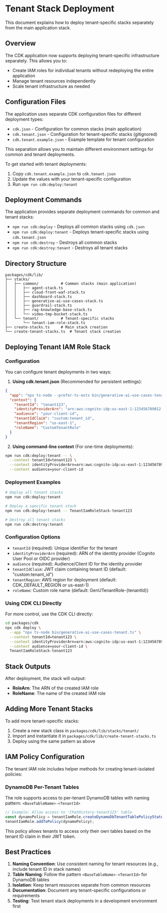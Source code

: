 # Tenant Stack Deployment

This document explains how to deploy tenant-specific stacks separately from the main application stack.

## Overview

The CDK application now supports deploying tenant-specific infrastructure separately. This allows you to:
- Create IAM roles for individual tenants without redeploying the entire application
- Manage tenant resources independently
- Scale tenant infrastructure as needed

## Configuration Files

The application uses separate CDK configuration files for different deployment types:

- `cdk.json` - Configuration for common stacks (main application)
- `cdk.tenant.json` - Configuration for tenant-specific stacks (gitignored)
- `cdk.tenant.example.json` - Example template for tenant configuration

This separation allows you to maintain different environment settings for common and tenant deployments.

To get started with tenant deployments:
1. Copy `cdk.tenant.example.json` to `cdk.tenant.json`
2. Update the values with your tenant-specific configuration
3. Run `npm run cdk:deploy:tenant`

## Deployment Commands

The application provides separate deployment commands for common and tenant stacks:

- `npm run cdk:deploy` - Deploys all common stacks using `cdk.json`
- `npm run cdk:deploy:tenant` - Deploys tenant-specific stacks using `cdk.tenant.json`
- `npm run cdk:destroy` - Destroys all common stacks
- `npm run cdk:destroy:tenant` - Destroys all tenant stacks

## Directory Structure

```
packages/cdk/lib/
├── stacks/
│   ├── common/          # Common stacks (main application)
│   │   ├── agent-stack.ts
│   │   ├── cloud-front-waf-stack.ts
│   │   ├── dashboard-stack.ts
│   │   ├── generative-ai-use-cases-stack.ts
│   │   ├── guardrail-stack.ts
│   │   ├── rag-knowledge-base-stack.ts
│   │   └── video-tmp-bucket-stack.ts
│   └── tenant/          # Tenant-specific stacks
│       └── tenant-iam-role-stack.ts
├── create-stacks.ts     # Main stack creation
└── create-tenant-stacks.ts  # Tenant stack creation
```

## Deploying Tenant IAM Role Stack

### Configuration

You can configure tenant deployments in two ways:

1. **Using cdk.tenant.json** (Recommended for persistent settings):
```json
{
  "app": "npx ts-node --prefer-ts-exts bin/generative-ai-use-cases-tenant.ts",
  "context": {
    "tenantId": "tenant123",
    "identityProviderArn": "arn:aws:cognito-idp:us-east-1:123456789012:userpool/us-east-1_XXXXXXXX",
    "audience": "your-client-id",
    "tenantIdClaim": "custom:tenant_id",
    "tenantRegion": "us-east-1",
    "roleName": "CustomTenantRole"
  }
}
```

2. **Using command-line context** (For one-time deployments):
```bash
npm run cdk:deploy:tenant -- \
  --context tenantId=tenant123 \
  --context identityProviderArn=arn:aws:cognito-idp:us-east-1:123456789012:userpool/us-east-1_XXXXXXXX \
  --context audience=your-client-id
```

### Deployment Examples

```bash
# Deploy all tenant stacks
npm run cdk:deploy:tenant

# Deploy a specific tenant stack
npm run cdk:deploy:tenant -- TenantIamRoleStack-tenant123

# Destroy all tenant stacks
npm run cdk:destroy:tenant
```

### Configuration Options

- `tenantId` (required): Unique identifier for the tenant
- `identityProviderArn` (required): ARN of the identity provider (Cognito User Pool or OIDC provider)
- `audience` (required): Audience/Client ID for the identity provider
- `tenantIdClaim`: JWT claim containing tenant ID (default: "custom:tenant_id")
- `tenantRegion`: AWS region for deployment (default: CDK_DEFAULT_REGION or us-east-1)
- `roleName`: Custom role name (default: GenUTenantRole-{tenantId})

### Using CDK CLI Directly

For more control, use the CDK CLI directly:

```bash
cd packages/cdk
npx cdk deploy \
  --app "npx ts-node bin/generative-ai-use-cases-tenant.ts" \
  --context tenantId=tenant123 \
  --context identityProviderArn=arn:aws:cognito-idp:us-east-1:123456789012:userpool/us-east-1_XXXXXXXX \
  --context audience=your-client-id \
  TenantIamRoleStack-tenant123
```

## Stack Outputs

After deployment, the stack will output:
- **RoleArn**: The ARN of the created IAM role
- **RoleName**: The name of the created IAM role

## Adding More Tenant Stacks

To add more tenant-specific stacks:

1. Create a new stack class in `packages/cdk/lib/stacks/tenant/`
2. Import and instantiate it in `packages/cdk/lib/create-tenant-stacks.ts`
3. Deploy using the same pattern as above

## IAM Policy Configuration

The tenant IAM role includes helper methods for creating tenant-isolated policies:

### DynamoDB Per-Tenant Tables
The role supports access to per-tenant DynamoDB tables with naming pattern: `<BaseTableName>-<TenantId>`

```typescript
// Example: Allow access to 'ChatHistory-tenant123' table
const dynamoPolicy = tenantIamRole.createDynamoDbTenantTablePolicyStatement('ChatHistory');
tenantIamRole.addToPolicy(dynamoPolicy);
```

This policy allows tenants to access only their own tables based on the tenant ID claim in their JWT token.

## Best Practices

1. **Naming Convention**: Use consistent naming for tenant resources (e.g., include tenant ID in stack names)
2. **Table Naming**: Follow the pattern `<BaseTableName>-<TenantId>` for DynamoDB tables
3. **Isolation**: Keep tenant resources separate from common resources
4. **Documentation**: Document any tenant-specific configurations or requirements
5. **Testing**: Test tenant stack deployments in a development environment first
